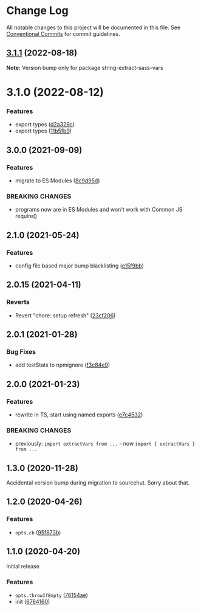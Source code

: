 # Change Log

All notable changes to this project will be documented in this file.
See [Conventional Commits](https://conventionalcommits.org) for commit guidelines.

## [3.1.1](https://github.com/codsen/codsen/compare/string-extract-sass-vars@3.1.0...string-extract-sass-vars@3.1.1) (2022-08-18)

**Note:** Version bump only for package string-extract-sass-vars





# 3.1.0 (2022-08-12)

### Features

- export types ([d2a329c](https://github.com/codsen/codsen/commit/d2a329c63a441c38a41a293e8b028fdc758f9b28))
- export types ([11b5fb9](https://github.com/codsen/codsen/commit/11b5fb936ce20e0a77c3a09806773e1cd7695c50))

## 3.0.0 (2021-09-09)

### Features

- migrate to ES Modules ([8c9d95d](https://github.com/codsen/codsen/commit/8c9d95d5dea0b769c2f070397141918a4893d575))

### BREAKING CHANGES

- programs now are in ES Modules and won't work with Common JS require()

## 2.1.0 (2021-05-24)

### Features

- config file based major bump blacklisting ([e15f9bb](https://github.com/codsen/codsen/commit/e15f9bba1c4fd5f847ac28b3f38fa6ee633f5dca))

## 2.0.15 (2021-04-11)

### Reverts

- Revert "chore: setup refresh" ([23cf206](https://github.com/codsen/codsen/commit/23cf206970a087ff0fa04e61f94d919f59ab3881))

## 2.0.1 (2021-01-28)

### Bug Fixes

- add testStats to npmignore ([f3c84e9](https://github.com/codsen/codsen/commit/f3c84e95afc5514214312f913692d85b2e12eb29))

## 2.0.0 (2021-01-23)

### Features

- rewrite in TS, start using named exports ([e7c4532](https://github.com/codsen/codsen/commit/e7c4532aa231ea85c416e96680ec10d094d0cd27))

### BREAKING CHANGES

- previously: `import extractVars from ...` - now `import { extractVars } from ...`

## 1.3.0 (2020-11-28)

Accidental version bump during migration to sourcehut. Sorry about that.

## 1.2.0 (2020-04-26)

### Features

- `opts.cb` ([95f873b](https://gitlab.com/codsen/codsen/commit/95f873b1379bc4ad0cfff36ec79338709d417fd3))

## 1.1.0 (2020-04-20)

Initial release

### Features

- `opts.throwIfEmpty` ([76154ae](https://gitlab.com/codsen/codsen/commit/76154ae9b23a42a94ef8d65b4d5c075900c266af))
- init ([6764160](https://gitlab.com/codsen/codsen/commit/676416064a037f8b7f21a6e20a0e291849b77897))
